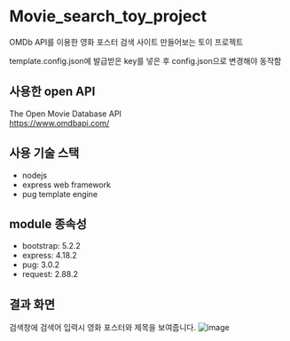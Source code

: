 # Movie_search_toy_project
OMDb API를 이용한 영화 포스터 검색 사이트 만들어보는 토이 프로젝트

template.config.json에 발급받은 key를 넣은 후
config.json으로 변경해야 동작함

## 사용한 open API

The Open Movie Database API  
https://www.omdbapi.com/

## 사용 기술 스택
- nodejs 
- express web framework
- pug template engine

## module 종속성
- bootstrap: 5.2.2
- express: 4.18.2
- pug: 3.0.2
- request: 2.88.2

## 결과 화면

검색창에 검색어 입력시 영화 포스터와 제목을 보여줍니다.
![image](https://user-images.githubusercontent.com/68600592/196192713-7b728824-dabc-401e-8713-95053d70c3bb.png)
